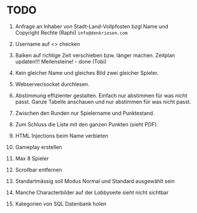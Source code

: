 # TODO 

1. Anfrage an Inhaber von Stadt-Land-Vollpfosten bzgl Name und Copyright Rechte (Raphi) `info@denkriesen.com`

2. Username auf <> checken

3. Balken auf richtige Zeit verschieben bzw. länger machen. 
Zeitplan updaten!!! Meilensteine! - done (Tobi)

4. Kein gleicher Name und gleiches Bild zwei gleicher Spieler. 

5. Webserver/socket durchlesen.


6. Abstimmung effizienter gestalten. Einfach nur abstimmen für was nicht passt. Ganze Tabelle anschauen und nur abstimmen für was nicht passt.

7. Zwischen den Runden nur Spielername und Punktestand. 

8. Zum Schluss die Liste mit den ganzen Punkten (sieht PDF). 

9. HTML Injections beim Name verbieten

10. Gameplay erstellen

11. Max 8 Spieler

12. Scrollbar entfernen

13. Standartmässig soll Modus Normal und Standard ausgewählt sein

14. Manche Characterbilder auf der Lobbyseite sieht nicht sichtbar

15. Kategorien von SQL Datenbank holen
